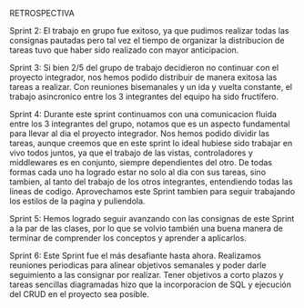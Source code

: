 RETROSPECTIVA

Sprint 2: El trabajo en grupo fue exitoso, ya que pudimos realizar todas las consignas pautadas pero tal vez el tiempo de organizar la distribucion de tareas tuvo que haber sido realizado con mayor anticipacion.

Sprint 3: Si bien 2/5 del grupo de trabajo decidieron no continuar con el proyecto integrador, nos hemos podido distribuir de manera exitosa las tareas a realizar. Con reuniones bisemanales y un ida y vuelta constante, el trabajo asincronico entre los 3 integrantes del equipo ha sido fructífero. 

Sprint 4: Durante este sprint continuamos con una comunicacion fluida entre los 3 integrantes del grupo, notamos que es un aspecto fundamental para llevar al dia el proyecto integrador. Nos hemos podido dividir las tareas, aunque creemos que en este sprint lo ideal hubiese sido trabajar en vivo todos juntos, ya que el trabajo de las vistas, controladores y middlewares es en conjunto, siempre dependientes del otro. De todas formas cada uno ha logrado estar no solo al dia con sus tareas, sino tambien, al tanto del trabajo de los otros integrantes, entendiendo todas las lineas de codigo. Aprovechamos este Sprint tambien para seguir trabajando los estilos de la pagina y puliendola.

Sprint 5: Hemos logrado seguir avanzando con las consignas de este Sprint a la par de las clases, por lo que se volvio también una buena manera de terminar de comprender los conceptos y aprender a aplicarlos. 

Sprint 6: Este Sprint fue el más desafiante hasta ahora. Realizamos reuniones periodicas para alinear objetivos semanales y poder darle seguimiento a las consignar por realizar. Tener objetivos a corto plazos y tareas sencillas diagramadas hizo que la incorporacion de SQL y ejecución del CRUD en el proyecto sea posible. 